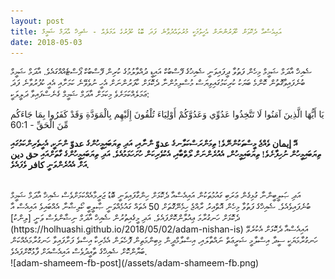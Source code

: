 ```yaml
---
layout: post
title: އައިއެސްއާ ދެކޮޅަށް ކާފަރުންނަށް އެހީވުމަކީ މުރުތައްދުވާނެ ފަދަ ބޮޑު ކުފުރުގެ އަމަލެއް - ޝެއިޚް އާދަމް ޝަމީމް
date: 2018-05-03
---
```

ޝެއިޚް އާދަމް ޝަމީމް މިހެން ފަތުވާ ދީފައިވަނީ ޝެއިޚުގެ ފޭސްބުކް އައިޑީ ދުއްވާލުމުގެ ކުރިން ފޭސްބުކް ޕޯސްޓެއްއްގައެވެ. އާދަމް ޝަމީމް ބުނެފައިވާގޮތުން ކޮންމެ ބަޔަކު ކުރިކަމުގައިވިޔަސް މުސްލިމުންނާ ދެކޮޅަށް ކާފަރުންނަށް އެހީ ނުވެވޭނެ ކަމަށާއި އެއީ ކުފުރުވާނެ ފަދަ ޢަމަލެއްކަމަށެވެ  މިކަމަށް އާދަމް ޝަމީމް ގެނެސްފައިވާ ދަލީލަކީ:
<div class="arabic">
يَا أَيُّهَا الَّذِينَ آمَنُوا لَا تَتَّخِذُوا عَدُوِّي وَعَدُوَّكُمْ أَوْلِيَاءَ تُلْقُونَ إِلَيْهِم بِالْمَوَدَّةِ وَقَدْ كَفَرُوا بِمَا جَاءَكُم مِّنَ الْحَقِّ - 60:1
</div>
<p style="font-family: thaana; font-weight:bold;">
އޭ إيمان ވެއްޖެ މީސްތަކުންނޭވެ! ތިމަންރަސްކަލާނގެ عدوّ ންނާއި، އަދި ތިޔަބައިމީހުންގެ عدوّ ންނަކީ، އެހީތެރިންކަމުގައި ތިޔަބައިމީހުން ނުހިފާށެވެ! ތިޔަބައިމީހުން، އެއުރެންނަށް ލޯތްބާއި، އެކުވެރިކަން ހުށަހަޅަމުއެވެ. އަދި ތިޔަބައިމީހުންގެ ގާތަށްއައި حق دين އަށް އެއުރެންވަނީ كافر ވެފައެވެ.
</p>
<br/>
އަދި ޞަލީބީންނާ ގުޅިގެން ޢަރަބި ގައުމުތަކުން އައިއެސްއާ ދެކޮޅަށް ހިންގާފައިވަނީ ބޮޑު ޖަރީމާއެއްކަމަށްވެސް ޝެއިޚް އާދަމް ޝަމީމް ބުނެފައިވެއެވެ.
ޝެއިޚްގެ ފަތުވާ މިހެން އޮތްއިރު ރާއްޖެ ހިމެނޭގޮތަށް 50 އެތައް ގައުމެއްވަނީ ޞާލީބީ ކޯލިޝާނާ އެއްބައިވެ އައިއެސް އާ ދެކޮޅަށް ހަނގުރާމަ ޢިއުލާންކޮށްފައެވެ. އަދި މީގެއިތުރުން ޝެއިޚް އާދަމް ނިޝާންވެސް ވަނީ [ލިންކު](https://holhuashi.github.io/2018/05/02/adam-nishan-is) އައިއެސްއާ ދެކޮޅަށް އެކުރެވޭ ހަނގުރާމަޔަކީ ސީދާ އިސްލާމީ ޝަރީޢަތް ނައްތާލައި، އިސްލާމްދީން މިބިންމަތިން ފޮހެލަން އެމެރިކާ އިސްވެ ފަށާފައިވާ ހަނގުރާމައެއްކަން ބަޔާންކޮށް ޝެއިޚްގެ ތާއީދުވެސް އައިއެސްއަށް ފާޅުކޮށްފައެވެ.
<br/>
![adam-shameem-fb-post](/assets/adam-shameem-fb.png)
